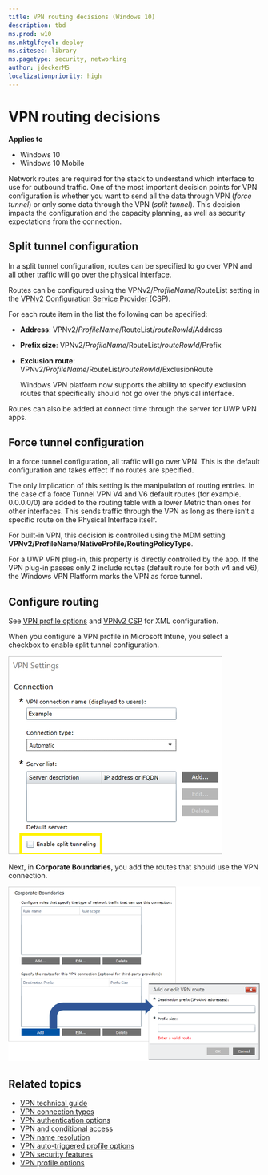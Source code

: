 ```yaml
---
title: VPN routing decisions (Windows 10)
description: tbd
ms.prod: w10
ms.mktglfcycl: deploy
ms.sitesec: library
ms.pagetype: security, networking
author: jdeckerMS
localizationpriority: high
---
```


# VPN routing decisions

**Applies to**
-   Windows 10
-   Windows 10 Mobile

Network routes are required for the stack to understand which interface to use for outbound traffic. One of the most important decision points for VPN configuration is whether you want to send all the data through VPN (*force tunnel*) or only some data through the VPN (*split tunnel*). This decision impacts the configuration and the capacity planning, as well as security expectations from the connection. 

## Split tunnel configuration

In a split tunnel configuration, routes can be specified to go over VPN and all other traffic will go over the physical interface. 

Routes can be configured using the VPNv2/*ProfileName*/RouteList setting in the [VPNv2 Configuration Service Provider (CSP)](https://msdn.microsoft.com/library/windows/hardware/dn914776.aspx).
 
For each route item in the list the following can be specified: 

- **Address**: VPNv2/*ProfileName*/RouteList/*routeRowId*/Address
- **Prefix size**: VPNv2/*ProfileName*/RouteList/*routeRowId*/Prefix
- **Exclusion route**: VPNv2/*ProfileName*/RouteList/*routeRowId*/ExclusionRoute
   
   Windows VPN platform now supports the ability to specify exclusion routes that specifically should not go over the physical interface. 

Routes can also be added at connect time through the server for UWP VPN apps.  

## Force tunnel configuration

In a force tunnel configuration, all traffic will go over VPN. This is the default configuration and takes effect if no routes are specified. 

The only implication of this setting is the manipulation of routing entries. In the case of a force Tunnel VPN V4 and V6 default routes (for example. 0.0.0.0/0) are added to the routing table with a lower Metric than ones for other interfaces. This sends traffic through the VPN as long as there isn’t a specific route on the Physical Interface itself. 

For built-in VPN, this decision is controlled using the MDM setting **VPNv2/ProfileName/NativeProfile/RoutingPolicyType**.

For a UWP VPN plug-in, this property is directly controlled by the app. If the VPN plug-in passes only 2 include routes (default route for both v4 and v6), the Windows VPN Platform marks the VPN as force tunnel.  

## Configure routing

See [VPN profile options](vpn-profile-options.md) and [VPNv2 CSP](https://msdn.microsoft.com/library/windows/hardware/dn914776.aspx) for XML configuration. 

When you configure a VPN profile in Microsoft Intune, you select a checkbox to enable split tunnel configuration.

![split tunnel](images/vpn-split.png)

Next, in **Corporate Boundaries**, you add the routes that should use the VPN connection.   
  
![add route for split tunnel](images/vpn-split-route.png)


## Related topics

- [VPN technical guide](vpn-guide.md)
- [VPN connection types](vpn-connection-type.md)
- [VPN authentication options](vpn-authentication.md)
- [VPN and conditional access](vpn-conditional-access.md)
- [VPN name resolution](vpn-name-resolution.md)
- [VPN auto-triggered profile options](vpn-auto-trigger-profile.md)
- [VPN security features](vpn-security-features.md)
- [VPN profile options](vpn-profile-options.md)